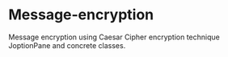 # Message-encryption
Message encryption using Caesar Cipher encryption technique
JoptionPane and concrete classes.
